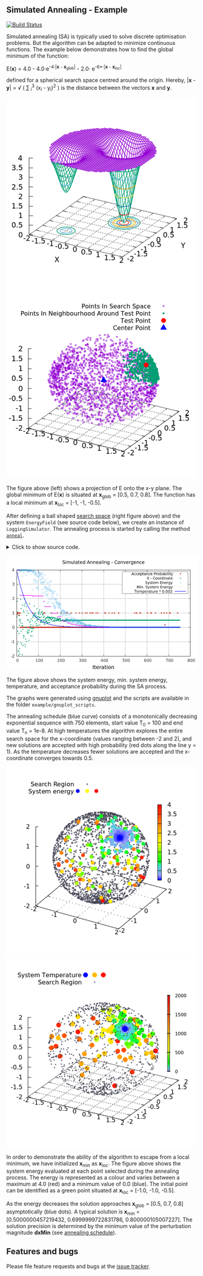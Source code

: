 ##  Simulated Annealing - Example
[![Build Status](https://travis-ci.com/simphotonics/simulated_annealing.svg?branch=main)](https://travis-ci.com/simphotonics/simulated_annealing)

Simulated annealing (SA) is typically used to solve discrete optimisation problems. But the algorithm can be adapted to minimize continuous functions. The example below demonstrates how
to find the global minimum of the function:

E(**x**) = 4.0 - 4.0&middot;e<sup>-4&middot;|**x** - **x**<sub>glob</sub>|</sup> - 2.0&middot; e<sup>-6*&middot;|**x** - **x**<sub>loc</sub>|</sup>

defined for a spherical search space centred around the origin.
Hereby, |**x** - **y**| = &#8730; ( &sum;<sub> i</sub><sup>3</sup> (x<sub>i</sub> - y<sub>i</sub>)<sup>2</sup> ) is the distance between the vectors **x** and **y**.

![Energy Function X-Y Projection](https://raw.githubusercontent.com/simphotonics/simulated_annealing/main/example/plots/energy_xy_proj.png)
![Spherical Search Space](https://raw.githubusercontent.com/simphotonics/simulated_annealing/main/example/plots/spherical_space.png)


The figure above (left) shows a projection of E onto the x-y plane. The global minimum of E(**x**)
is situated at **x**<sub>glob</sub> = \[0.5, 0.7, 0.8\]. The function has a local minimum
at **x**<sub>loc</sub>&nbsp;= \[-1, -1, -0.5\].

After defining a ball shaped [search space] (right figure above) and the system `EnergyField` (see source code below),
we create an instance of `LoggingSimulator`. The annealing process is started by calling the method [`anneal`][anneal].

<details><summary> Click to show source code.</summary>

```Dart
import 'dart:io';
import 'dart:math';

import 'package:list_operators/list_operators.dart';

import 'package:simulated_annealing/simulated_annealing.dart';

// Defining a spherical space.
final radius = 2;
final x = FixedInterval(-radius, radius);
final y = ParametricInterval(
  () => -sqrt(pow(radius, 2) - pow(x.next(), 2)),
  () => sqrt(pow(radius, 2) - pow(x.next(), 2)),
);
final z = ParametricInterval(
  () => -sqrt(pow(radius, 2) - pow(y.next(), 2) - pow(x.next(), 2)),
  () => sqrt(pow(radius, 2) - pow(y.next(), 2) - pow(x.next(), 2)),
);
final dxMin = <num>[1e-6, 1e-6, 1e-6];
final space = SearchSpace([x, y, z], dxMin: [1e-6, 1e-6, 1e-6]);

// Defining an energy function.
// The energy function has a minimum at xMin.
final xGlobalMin = [0.5, 0.7, 0.8];
final xLocalMin = [-1.0, -1.0, -0.5];
num energy(List<num> x) {
  return 4.0 -
      4.0 * exp(-4 * xGlobalMin.distance(x)) -
      2.0 * exp(-6 * xLocalMin.distance(x));
}

final energyField = EnergyField(
  energy,
  space,
);


/// To run this program navigate to the folder `example/bin` in your local
/// copy of the package `simulated_annealing` and use the command:
/// $ dart simulated_annealing_example.dart
void main() async {
  // Construct a simulator instance.
  final simulator = LoggingSimulator(energyField, exponentialSequence,
      perturbationSequence,
      iterations: 750, gammaStart: 0.7, gammaEnd: 0.05);

  print(await simulator.info);

  final xSol = await simulator.anneal((_) => 1, isRecursive: true);
  await File('../data/log.dat').writeAsString(simulator.rec.export());

  print('Solution: $xSol');
}

```
</details>


![Convergence Graph](https://raw.githubusercontent.com/simphotonics/simulated_annealing/main/example/plots/convergence.png)

The figure above shows the system energy, min. system energy, temperature, and acceptance probability during the SA process.

The graphs were generated using [gnuplot] and the scripts are available in the folder `example/gnuplot_scripts`.

The annealing schedule (blue curve) consists of a monotonically decreasing exponential sequence
with 750 elements, start value T<sub>0</sub> = 100 and end value T<sub>n</sub> = 1e-8. At high temperatures the algorithm explores the entire search space for the x-coordinate (values ranging between -2 and 2), and new solutions are accepted with high probability (red dots along the line y = 1). As the temperature decreases fewer solutions are accepted and the x-coordinate converges towards 0.5.

![System Energy](https://raw.githubusercontent.com/simphotonics/simulated_annealing/main/example/plots/energy.png)
![Temperature 3D](https://raw.githubusercontent.com/simphotonics/simulated_annealing/main/example/plots/temperature.png)


In order to demonstrate the ability of the algorithm to escape from a local minimum, we have
initialized **x**<sub>min</sub> as **x**<sub>loc</sub>. The figure above shows the
system energy evaluated at each point selected during the annealing
process. The energy is represented as a colour and varies between a maximum at 4.0 (red) and a minimum value of 0.0 (blue). The initial point can be identified as a green point situated at
**x**<sub>loc</sub> = \[-1.0, -1.0, -0.5\].

As the energy decreases the solution approaches **x**<sub>glob</sub> = \[0.5, 0.7, 0.8\] asymptotically (blue dots). A typical solution is **x**<sub>min</sub> = \[0.5000000457219432, 0.6999999722831786, 0.800000105007227\]. The solution precision is determined by the minimum value of the perturbation magnitude
**dxMin** (see [annealing schedule]).



## Features and bugs
Please file feature requests and bugs at the [issue tracker].

[issue tracker]: https://github.com/simphotonics/simulated_annealing/issues

[SearchSpace]: https://pub.dev/documentation/simulated_annealing/latest/simulated_annealing/SearchSpace-class.html

[search space]: SEARCH_SPACE.md

[annealing schedule]: ANNEALING_SCHEDULE.md

[SimulatorClass]: https://pub.dev/documentation/simulated_annealing/latest/simulated_annealing/Simulator-class.html

[anneal]: https://pub.dev/documentation/simulated_annealing/latest/simulated_annealing/Simulator/anneal.html

[gnuplot]: http://gnuplot.sourceforge.net/
